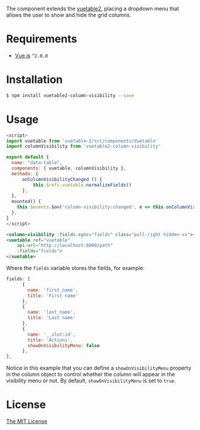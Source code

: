 The component extends the [vuetable2](https://github.com/ratiw/vuetable-2),
placing a dropdown menu that allows the user to show and hide the grid columns.

# Requirements

- [Vue.js](https://github.com/vuejs/vue) `^2.0.0`

# Installation

```bash
$ npm install vuetable2-column-visibility --save
```

# Usage

```javascript
<script>
import vuetable from 'vuetable-2/src/components/Vuetable'
import columnVisibility from 'vuetable2-column-visibility'

export default {
  name: "data-table",
  components: { vuetable, columnVisibility },
  methods: {
      onColumnVisibilityChanged () {
          this.$refs.vuetable.normalizeFields()
      },  
  },
  mounted() {
    this.$events.$on('column-visibility:changed', e => this.onColumnVisibilityChanged(e))
  },
}
</script>
```

```html
<column-visibility :fields.sync="fields" class="pull-right hidden-xs"></column-visibility>
<vuetable ref="vuetable"
    api-url="http://localhost:8000/path"
    :fields="fields">
</vuetable>
```

Where the `fields` variable stores the fields, for example:

```javascript
fields: [
      {
        name: 'first_name',
        title: 'First name'
      },
      {
        name: 'last_name',
        title: 'Last name'
      },
      {
        name: '__slot:id',
        title: 'Actions',
        showOnVisibilityMenu: false
      },
],
```

Notice in this example that you can define a `showOnVisibilityMenu` property
in the column object to control whether the column will appear in the
visibility menu or not. By default, `showOnVisibilityMenu` is set to `true`.

# License

[The MIT License](http://opensource.org/licenses/MIT)
